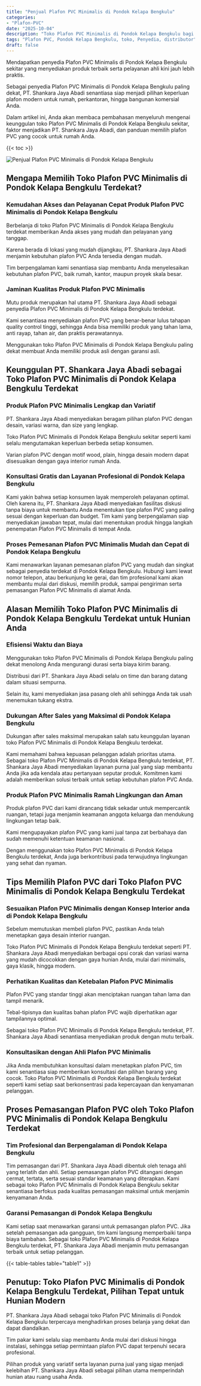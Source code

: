 ```yaml
---
title: "Penjual Plafon PVC Minimalis di Pondok Kelapa Bengkulu"
categories: 
- "Plafon-PVC"
date: "2025-10-04"
description: "Toko Plafon PVC Minimalis di Pondok Kelapa Bengkulu bagi tempat tinggal, perkantoran, serta toko. Material berkualitas, variasi motif, warna menarik, beserta servis pemasangan oleh teknisi ahli serta jaminan resmi!|Layanan penyediaan Plafon PVC Minimalis di Pondok Kelapa Bengkulu untuk kebutuhan tempat tinggal, perkantoran, maupun gerai, beserta material terbaik dan pemasangan oleh tenaga ahli profesional dan kepastian resmi.|Pilihan Plafon PVC Minimalis di Pondok Kelapa Bengkulu yang terbukti untuk tempat tinggal, kantor, dan gerai, dengan material unggulan dan penempatan oleh teknisi profesional serta kepastian resmi.|Penjualan Plafon PVC Minimalis di Pondok Kelapa Bengkulu untuk hunian, office, dan ritel, beserta material unggulan dan instalasi ditangani oleh tim berpengalaman, dilengkapi beserta kepastian resmi.}"
tags: "Plafon PVC, Pondok Kelapa Bengkulu, toko, Penyedia, distributor"
draft: false
---
```


Mendapatkan penyedia Plafon PVC Minimalis di Pondok Kelapa Bengkulu sekitar yang menyediakan produk terbaik serta pelayanan ahli kini jauh lebih praktis.

Sebagai penyedia Plafon PVC Minimalis di Pondok Kelapa Bengkulu paling dekat, PT. Shankara Jaya Abadi senantiasa siap menjadi pilihan keperluan plafon modern untuk rumah, perkantoran, hingga bangunan komersial Anda.

Dalam artikel ini, Anda akan membaca pembahasan menyeluruh mengenai keunggulan toko Plafon PVC Minimalis di Pondok Kelapa Bengkulu sekitar, faktor menjadikan PT. Shankara Jaya Abadi, dan panduan memilih plafon PVC yang cocok untuk rumah Anda.

{{< toc >}}

![Penjual Plafon PVC Minimalis di Pondok Kelapa Bengkulu](/images/Plafon-PVC/Penjual-Plafon-PVC-Minimalis-di-Pondok-Kelapa-Bengkulu.png)


## Mengapa Memilih Toko Plafon PVC Minimalis di Pondok Kelapa Bengkulu Terdekat?

### Kemudahan Akses dan Pelayanan Cepat Produk Plafon PVC Minimalis di Pondok Kelapa Bengkulu

Berbelanja di toko Plafon PVC Minimalis di Pondok Kelapa Bengkulu terdekat memberikan Anda akses yang mudah dan pelayanan yang tanggap.

Karena berada di lokasi yang mudah dijangkau, PT. Shankara Jaya Abadi menjamin kebutuhan plafon PVC Anda tersedia dengan mudah.

Tim berpengalaman kami senantiasa siap membantu Anda menyelesaikan kebutuhan plafon PVC, baik rumah, kantor, maupun proyek skala besar.

### Jaminan Kualitas Produk Plafon PVC Minimalis

Mutu produk merupakan hal utama PT. Shankara Jaya Abadi sebagai penyedia Plafon PVC Minimalis di Pondok Kelapa Bengkulu terdekat.

Kami senantiasa menyediakan plafon PVC yang benar-benar lulus tahapan quality control tinggi, sehingga Anda bisa memiliki produk yang tahan lama, anti rayap, tahan air, dan praktis perawatannya.

Menggunakan toko Plafon PVC Minimalis di Pondok Kelapa Bengkulu paling dekat membuat Anda memiliki produk asli dengan garansi asli.

## Keunggulan PT. Shankara Jaya Abadi sebagai Toko Plafon PVC Minimalis di Pondok Kelapa Bengkulu Terdekat

### Produk Plafon PVC Minimalis Lengkap dan Variatif

PT. Shankara Jaya Abadi menyediakan beragam pilihan plafon PVC dengan desain, variasi warna, dan size yang lengkap.

Toko Plafon PVC Minimalis di Pondok Kelapa Bengkulu sekitar seperti kami selalu mengutamakan keperluan berbeda setiap konsumen.

Varian plafon PVC dengan motif wood, plain, hingga desain modern dapat disesuaikan dengan gaya interior rumah Anda.

### Konsultasi Gratis dan Layanan Profesional di Pondok Kelapa Bengkulu

Kami yakin bahwa setiap konsumen layak memperoleh pelayanan optimal. Oleh karena itu, PT. Shankara Jaya Abadi menyediakan fasilitas diskusi tanpa biaya untuk membantu Anda menentukan tipe plafon PVC yang paling sesuai dengan keperluan dan budget. Tim kami yang berpengalaman siap menyediakan jawaban tepat, mulai dari menentukan produk hingga langkah penempatan Plafon PVC Minimalis di tempat Anda.

### Proses Pemesanan Plafon PVC Minimalis Mudah dan Cepat di Pondok Kelapa Bengkulu

Kami menawarkan layanan pemesanan plafon PVC yang mudah dan singkat sebagai penyedia terdekat di Pondok Kelapa Bengkulu. Hubungi kami lewat nomor telepon, atau berkunjung ke gerai, dan tim profesional kami akan membantu mulai dari diskusi, memilih produk, sampai pengiriman serta pemasangan Plafon PVC Minimalis di alamat Anda.

## Alasan Memilih Toko Plafon PVC Minimalis di Pondok Kelapa Bengkulu Terdekat untuk Hunian Anda

### Efisiensi Waktu dan Biaya

Menggunakan toko Plafon PVC Minimalis di Pondok Kelapa Bengkulu paling dekat menolong Anda mengurangi durasi serta biaya kirim barang.

Distribusi dari PT. Shankara Jaya Abadi selalu on time dan barang datang dalam situasi sempurna.

Selain itu, kami menyediakan jasa pasang oleh ahli sehingga Anda tak usah menemukan tukang ekstra.

### Dukungan After Sales yang Maksimal di Pondok Kelapa Bengkulu

Dukungan after sales maksimal merupakan salah satu keunggulan layanan toko Plafon PVC Minimalis di Pondok Kelapa Bengkulu terdekat.

Kami memahami bahwa kepuasan pelanggan adalah prioritas utama. Sebagai toko Plafon PVC Minimalis di Pondok Kelapa Bengkulu terdekat, PT. Shankara Jaya Abadi menyediakan layanan purna jual yang siap membantu Anda jika ada kendala atau pertanyaan seputar produk. Komitmen kami adalah memberikan solusi terbaik untuk setiap kebutuhan plafon PVC Anda.

### Produk Plafon PVC Minimalis Ramah Lingkungan dan Aman

Produk plafon PVC dari kami dirancang tidak sekadar untuk mempercantik ruangan, tetapi juga menjamin keamanan anggota keluarga dan mendukung lingkungan tetap baik.

Kami mengupayakan plafon PVC yang kami jual tanpa zat berbahaya dan sudah memenuhi ketentuan keamanan nasional.

Dengan menggunakan toko Plafon PVC Minimalis di Pondok Kelapa Bengkulu terdekat, Anda juga berkontribusi pada terwujudnya lingkungan yang sehat dan nyaman.

## Tips Memilih Plafon PVC dari Toko Plafon PVC Minimalis di Pondok Kelapa Bengkulu Terdekat

### Sesuaikan Plafon PVC Minimalis dengan Konsep Interior anda di Pondok Kelapa Bengkulu

Sebelum memutuskan membeli plafon PVC, pastikan Anda telah menetapkan gaya desain interior ruangan.

Toko Plafon PVC Minimalis di Pondok Kelapa Bengkulu terdekat seperti PT. Shankara Jaya Abadi menyediakan berbagai opsi corak dan variasi warna yang mudah dicocokkan dengan gaya hunian Anda, mulai dari minimalis, gaya klasik, hingga modern.

### Perhatikan Kualitas dan Ketebalan Plafon PVC Minimalis

Plafon PVC yang standar tinggi akan menciptakan ruangan tahan lama dan tampil menarik.

Tebal-tipisnya dan kualitas bahan plafon PVC wajib diperhatikan agar tampilannya optimal.

Sebagai toko Plafon PVC Minimalis di Pondok Kelapa Bengkulu terdekat, PT. Shankara Jaya Abadi senantiasa menyediakan produk dengan mutu terbaik.

### Konsultasikan dengan Ahli Plafon PVC Minimalis

Jika Anda membutuhkan konsultasi dalam menetapkan plafon PVC, tim kami senantiasa siap memberikan konsultasi dan pilihan barang yang cocok. Toko Plafon PVC Minimalis di Pondok Kelapa Bengkulu terdekat seperti kami setiap saat berkonsentrasi pada kepercayaan dan kenyamanan pelanggan.

## Proses Pemasangan Plafon PVC oleh Toko Plafon PVC Minimalis di Pondok Kelapa Bengkulu Terdekat

### Tim Profesional dan Berpengalaman di Pondok Kelapa Bengkulu

Tim pemasangan dari PT. Shankara Jaya Abadi dibentuk oleh tenaga ahli yang terlatih dan ahli. Setiap pemasangan plafon PVC ditangani dengan cermat, tertata, serta sesuai standar keamanan yang diterapkan. Kami sebagai toko Plafon PVC Minimalis di Pondok Kelapa Bengkulu sekitar senantiasa berfokus pada kualitas pemasangan maksimal untuk menjamin kenyamanan Anda.

### Garansi Pemasangan di Pondok Kelapa Bengkulu

Kami setiap saat menawarkan garansi untuk pemasangan plafon PVC. Jika setelah pemasangan ada gangguan, tim kami langsung memperbaiki tanpa biaya tambahan. Sebagai toko Plafon PVC Minimalis di Pondok Kelapa Bengkulu terdekat, PT. Shankara Jaya Abadi menjamin mutu pemasangan terbaik untuk setiap pelanggan.

{{< table-tables table="table1" >}}

## Penutup: Toko Plafon PVC Minimalis di Pondok Kelapa Bengkulu Terdekat, Pilihan Tepat untuk Hunian Modern

PT. Shankara Jaya Abadi sebagai toko Plafon PVC Minimalis di Pondok Kelapa Bengkulu terpercaya menghadirkan proses belanja yang dekat dan dapat diandalkan.

Tim pakar kami selalu siap membantu Anda mulai dari diskusi hingga instalasi, sehingga setiap permintaan plafon PVC dapat terpenuhi secara profesional.

Pilihan produk yang variatif serta layanan purna jual yang sigap menjadi kelebihan PT. Shankara Jaya Abadi sebagai pilihan utama memperindah hunian atau ruang usaha Anda.